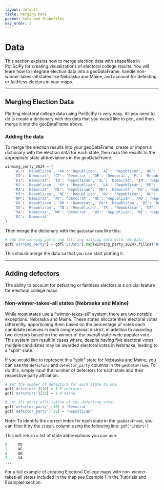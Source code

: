 ```yaml
---
layout: default
title: Merging Data
parent: Data and Shapefiles
nav_order: 2
---
```


# Data

This section explains how to merge election data with shapefiles in PoliSciPy for creating visualizations of electoral college results. You will learn how to integrate election data into a geoDataFrame, handle non-winner-takes-all states like Nebraska and Maine, and account for defecting or faithless electors in your maps.

---

## Merging Election Data

Plotting electoral college data using PoliSciPy is very easy. All you need to do is create a dictionary with the data that you woudl like to plot, and then merge it into the geoDataFrame above.

### Adding the data

To merge the election results into your geoDataFrame, create or import a dictionary with the election data for each state, then map the results to the appropriate state abbreviations in the geoDataFrame.

```python
winning_party_2024 = {
    'AL': 'Republican', 'AK': 'Republican', 'AZ': 'Republican', 'AR': 'Republican', 'CA': 'Democrat',
    'CO': 'Democrat', 'CT': 'Democrat', 'DE': 'Democrat', 'FL': 'Republican', 'GA': 'Republican',
    'HI': 'Democrat', 'ID': 'Republican', 'IL': 'Democrat', 'IN': 'Republican', 'IA': 'Republican',
    'KS': 'Republican', 'KY': 'Republican', 'LA': 'Republican', 'ME': 'Democrat', 'MD': 'Democrat',
    'MA': 'Democrat', 'MI': 'Republican', 'MN': 'Democrat', 'MS': 'Republican', 'MO': 'Republican',
    'MT': 'Republican', 'NE': 'Republican', 'NV': 'Republican', 'NH': 'Democrat', 'NJ': 'Democrat',
    'NM': 'Democrat', 'NY': 'Democrat', 'NC': 'Republican', 'ND': 'Republican', 'OH': 'Republican',
    'OK': 'Republican', 'OR': 'Democrat', 'PA': 'Republican', 'RI': 'Democrat', 'SC': 'Republican',
    'SD': 'Republican', 'TN': 'Republican', 'TX': 'Republican', 'UT': 'Republican', 'VT': 'Democrat',
    'VA': 'Democrat', 'WA': 'Democrat', 'WV': 'Republican', 'WI': 'Republican', 'WY': 'Republican',
    'DC': 'Democrat'
}
```

Then merge the dictionary with the `geoDataFrame` like this:

```python
# add the winning party and fill any missing data with 'No Data'
gdf['winning_party'] = gdf['STUSPS'].map(winning_party_2024).fillna('No Data')
```

This should merge the data so that you can start plotting it.

---

## Adding defectors

The ability to account for defecting or faithless electors is a crucial feature for electoral college maps. 

### Non-winner-takes-all states (Nebraska and Maine)

While most states use a "winner-takes-all" system, there are two notable exceptions: Nebraska and Maine. These states allocate their electoral votes differently, apportioning them based on the percentage of votes each candidate receives in each congressional district, in addition to awarding two electors based on the winner of the overall state-wide popular vote. This system can result in cases where, despite having five electoral votes, multiple candidates may be awarded electoral votes in Nebraska, leading to a "split" state.

If you would like to represent this "split" state for Nebraska and Maine, you can use the `defectors` and `defector_party` columns in the `geoDataFrame`. To do this, simply input the number of defectors for each state and their respective party affiliation.

```python
# set the number of defectors for each state to one
gdf['defectors'][10] = 1 # nebraska
gdf['defectors'][38] = 1 # maine

# set the party affiliation of the defecting voter
gdf['defector_party'][10] = 'Democrat'
gdf['defector_party'][38] = 'Republican'
```

Note: To identify the correct index for each state in the `geoDataFrame`, you can filter it by the `STUSPS` column using the following line: `gdf['STUSPS']`

This will return a list of state abbreviations you can use:

```python
0     MS
1     NC
2     OK
3     VA
...
```

For a full example of creating Electoral College maps with non-winner-takes-all states included in the map see Example 1 in the Tutorials and Examples section.
